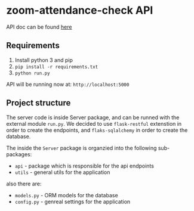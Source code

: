 # zoom-attendance-check API

API doc can be found [here](https://documenter.getpostman.com/view/4335694/TVRg694k)

## Requirements
1. Install python 3 and pip
2. `pip install -r requirements.txt`
3. `python run.py`

API will be running now at: `http://localhost:5000`

## Project structure
The server code is inside Server package, and can be runned with the external module `run.py`.
We decided to use `flask-restful` extenstion in order to create the endpoints, and `flaks-sqlalchemy` in order to create the database.

The inside the `Server` package is organzied into the following sub-packages:

- `api` - package which is responsible for the api endpoints
- `utils` - general utils for the application

also there are:

- `models.py` - ORM models for the database
- `config.py` - genreal settings for the application
